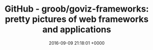 ---
title: "GitHub - groob/goviz-frameworks: pretty pictures of web frameworks and applications"
date: 2016-09-09 21:18:01 +0000
url: https://github.com/groob/goviz-frameworks
---